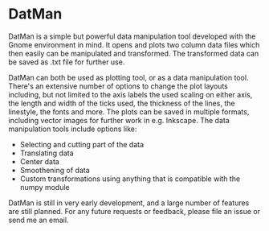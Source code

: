 # DatMan

DatMan is a simple but powerful data manipulation tool developed with the Gnome environment in mind. It opens and plots two column data files
which then easily can be manipulated and transformed. The transformed data can be saved as .txt file for further use.

DatMan can both be used as plotting tool, or as a data manipulation tool. There's an extensive number of options to change the plot layouts including,
but not limited to the axis labels the used scaling on either axis, the length and width of the ticks used, the thickness of the lines, the linestyle,
the fonts and more. The plots can be saved in multiple formats, including vector images for further work in e.g. Inkscape. The data manipulation tools
include options like:
  - Selecting and cutting part of the data
  - Translating data
  - Center data
  - Smoothening of data
  - Custom transformations using anything that is compatible with the numpy module

DatMan is still in very early development, and a large number of features are still planned. For any future requests or feedback, please file an issue or send
me an email. 
